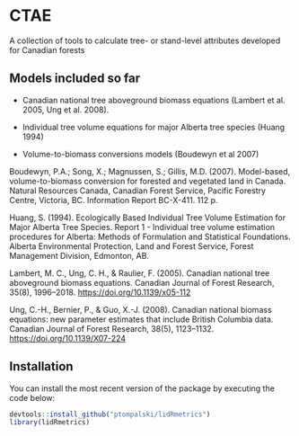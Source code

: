 # CTAE
A collection of tools to calculate tree- or stand-level attributes developed for Canadian forests


## Models included so far

- Canadian national tree aboveground biomass equations (Lambert et al. 2005, Ung et al. 2008).

- Individual tree volume equations for major Alberta tree species (Huang 1994)

- Volume-to-biomass conversions models (Boudewyn et al 2007)



Boudewyn, P.A.; Song, X.; Magnussen, S.; Gillis, M.D. (2007). Model-based, volume-to-biomass conversion for forested and vegetated land in Canada. Natural Resources Canada, Canadian Forest Service, Pacific Forestry Centre, Victoria, BC. Information Report BC-X-411. 112 p.

Huang, S. (1994). Ecologically Based Individual Tree Volume Estimation for Major Alberta Tree Species. Report 1 - Individual tree volume estimation procedures for Alberta: Methods of Formulation and Statistical Foundations. Alberta Environmental Protection, Land and Forest Service, Forest Management Division, Edmonton, AB.

Lambert, M. C., Ung, C. H., & Raulier, F. (2005). Canadian national tree aboveground biomass equations. Canadian Journal of Forest Research, 35(8), 1996–2018. https://doi.org/10.1139/x05-112

Ung, C.-H., Bernier, P., & Guo, X.-J. (2008). Canadian national biomass equations: new parameter estimates that include British Columbia data. Canadian Journal of Forest Research, 38(5), 1123–1132. https://doi.org/10.1139/X07-224
 


## Installation 

You can install the most recent version of the package by executing the code below:

``` r
devtools::install_github("ptompalski/lidRmetrics")
library(lidRmetrics)
```







